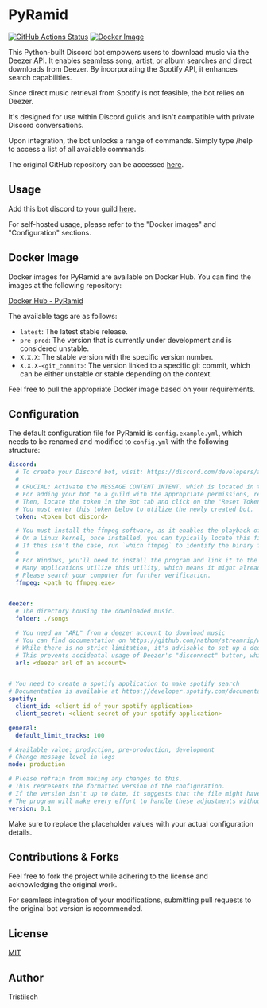 # PyRamid

[![GitHub Actions Status](https://github.com/tristiisch/PyRamid/workflows/Python%20CI/badge.svg?branch=main)](https://github.com/tristiisch/PyRamid/actions)
[![Docker Image](https://img.shields.io/docker/v/tristiisch/pyramid/latest?label=Docker%20Hub)](https://hub.docker.com/r/tristiisch/pyramid)

This Python-built Discord bot empowers users to download music via the Deezer API. It enables seamless song, artist, or album searches and direct downloads from Deezer. By incorporating the Spotify API, it enhances search capabilities.

Since direct music retrieval from Spotify is not feasible, the bot relies on Deezer.

It's designed for use within Discord guilds and isn't compatible with private Discord conversations.

Upon integration, the bot unlocks a range of commands. Simply type /help to access a list of all available commands.

The original GitHub repository can be accessed [here](https://github.com/tristiisch/PyRamid).

## Usage

Add this bot discord to your guild [here](https://discord.com/api/oauth2/authorize?client_id=1162155331124736101&permissions=380174863936&scope=bot).

For self-hosted usage, please refer to the "Docker images" and "Configuration" sections.

## Docker Image

Docker images for PyRamid are available on Docker Hub. You can find the images at the following repository:

[Docker Hub - PyRamid](https://hub.docker.com/repository/docker/tristiisch/pyramid)

The available tags are as follows:

- `latest`: The latest stable release.
- `pre-prod`: The version that is currently under development and is considered unstable.
- `X.X.X`: The stable version with the specific version number.
- `X.X.X-<git_commit>`: The version linked to a specific git commit, which can be either unstable or stable depending on the context.

Feel free to pull the appropriate Docker image based on your requirements.

## Configuration

The default configuration file for PyRamid is `config.example.yml`, which needs to be renamed and modified to `config.yml` with the following structure:

```yaml
discord:
  # To create your Discord bot, visit: https://discord.com/developers/applications
  #
  # CRUCIAL: Activate the MESSAGE CONTENT INTENT, which is located in the Privileged Gateway Intents tab under the Privileged Gateway Intents section.
  # For adding your bot to a guild with the appropriate permissions, replace the client_id with your own: https://discord.com/api/oauth2/authorize?client_id=1162155331124736101&permissions=380174863936&scope=bot
  # Then, locate the token in the Bot tab and click on the "Reset Token" button.
  # You must enter this token below to utilize the newly created bot.
  token: <token bot discord>

  # You must install the ffmpeg software, as it enables the playback of audio files.
  # On a Linux kernel, once installed, you can typically locate this file at /usr/bin/ffmpeg.
  # If this isn't the case, run `which ffmpeg` to identify the binary file's location.
  #
  # For Windows, you'll need to install the program and link it to the .exe file.
  # Many applications utilize this utility, which means it might already be installed.
  # Please search your computer for further verification.
  ffmpeg: <path to ffmpeg.exe>


deezer:
  # The directory housing the downloaded music.
  folder: ./songs

  # You need an "ARL" from a deezer account to download music
  # You can find documentation on https://github.com/nathom/streamrip/wiki/Finding-Your-Deezer-ARL-Cookie
  # While there is no strict limitation, it's advisable to set up a dedicated account specifically for this task using private browsing mode.
  # This prevents accidental usage of Deezer's "disconnect" button, which alters the ARL (Authentication Request Link).
  arl: <deezer arl of an account>


# You need to create a spotify application to make spotify search
# Documentation is available at https://developer.spotify.com/documentation/web-api/concepts/apps
spotify:
  client_id: <client id of your spotify application>
  client_secret: <client secret of your spotify application>

general:
  default_limit_tracks: 100

# Available value: production, pre-production, development
# Change message level in logs
mode: production

# Please refrain from making any changes to this.
# This represents the formatted version of the configuration.
# If the version isn't up to date, it suggests that the file might have been altered to ensure compatibility with the latest version.
# The program will make every effort to handle these adjustments without requiring human intervention.
version: 0.1
```

Make sure to replace the placeholder values with your actual configuration details.

## Contributions & Forks

Feel free to fork the project while adhering to the license and acknowledging the original work.

For seamless integration of your modifications, submitting pull requests to the original bot version is recommended.

## License

[MIT](https://choosealicense.com/licenses/mit/)

## Author

Tristiisch
